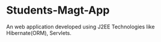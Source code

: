 # Students-Magt-App
An web application developed using J2EE  Technologies like Hibernate(ORM), Servlets.
